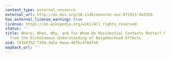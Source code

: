 ```yaml
---
content_type: external-resource
external_url: http://dx.doi.org/10.1146/annurev-soc-071913-043350
has_external_license_warning: true
license: https://en.wikipedia.org/wiki/All_rights_reserved
status: ''
title: Where, When, Why, and for Whom Do Residential Contexts Matter? Moving Away
  from the Dichotomous Understanding of Neighborhood Effects
uid: 7d1b07b2-7350-4a5e-9aea-487bc4f8dfe9
wayback_url: ''
---
```

